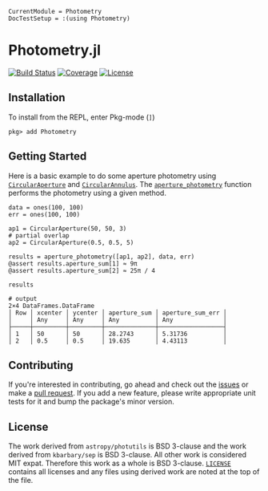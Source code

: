 ```@meta
CurrentModule = Photometry
DocTestSetup = :(using Photometry)
```

# Photometry.jl

[![Build Status](https://github.com/JuliaAstro/Photometry.jl/workflows/CI/badge.svg?brnach=master)](https://github.com/JuliaAstro/Photometry.jl/actions)
[![Coverage](https://codecov.io/gh/JuliaAstro/Photometry.jl/branch/master/graph/badge.svg)](https://codecov.io/gh/JuliaAstro/Photometry.jl)
[![License](https://img.shields.io/badge/License-BSD%203--Clause-orange.svg)](https://opensource.org/licenses/BSD-3-Clause)

## Installation

To install from the REPL, enter Pkg-mode (`]`)

```julia-repl
pkg> add Photometry
```

## Getting Started

Here is a basic example to do some aperture photometry using [`CircularAperture`](@ref) and [`CircularAnnulus`](@ref). The [`aperture_photometry`](@ref) function performs the photometry using a given method.

```jldoctest
data = ones(100, 100)
err = ones(100, 100)

ap1 = CircularAperture(50, 50, 3)
# partial overlap
ap2 = CircularAperture(0.5, 0.5, 5)

results = aperture_photometry([ap1, ap2], data, err)
@assert results.aperture_sum[1] ≈ 9π
@assert results.aperture_sum[2] ≈ 25π / 4

results

# output
2×4 DataFrames.DataFrame
│ Row │ xcenter │ ycenter │ aperture_sum │ aperture_sum_err │
│     │ Any     │ Any     │ Any          │ Any              │
├─────┼─────────┼─────────┼──────────────┼──────────────────┤
│ 1   │ 50      │ 50      │ 28.2743      │ 5.31736          │
│ 2   │ 0.5     │ 0.5     │ 19.635       │ 4.43113          │
```

## Contributing

If you're interested in contributing, go ahead and check out the [issues](https://github.com/juliaastro/Photometry.jl/issues) or make a [pull request](https://github.com/juliaastro/Photometry.jl/pulls). If you add a new feature, please write appropriate unit tests for it and bump the package's minor version.

## License

The work derived from `astropy/photutils` is BSD 3-clause and the work derived from `kbarbary/sep` is BSD 3-clause. All other work is considered MIT expat. Therefore this work as a whole is BSD 3-clause. [`LICENSE`](https://github.com/JuliaAstro/Photometry.jl/blob/master/LICENSE) contains all licenses and any files using derived work are noted at the top of the file.
